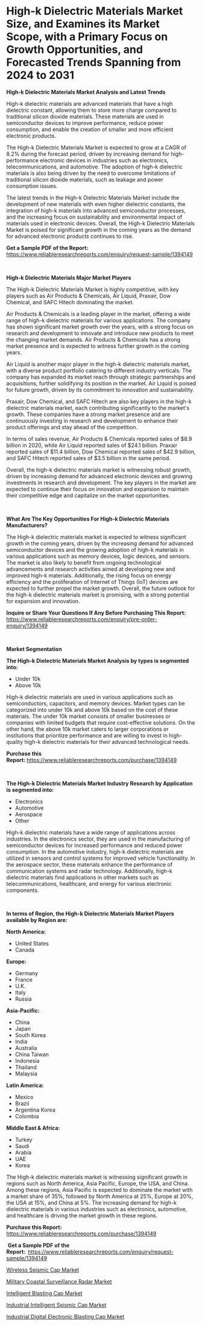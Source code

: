 <p><h1>High-k Dielectric Materials Market Size, and Examines its Market Scope, with a Primary Focus on Growth Opportunities, and Forecasted Trends Spanning from 2024 to 2031</h1></p><p><strong>High-k Dielectric Materials Market Analysis and Latest Trends</strong></p>
<p><p>High-k dielectric materials are advanced materials that have a high dielectric constant, allowing them to store more charge compared to traditional silicon dioxide materials. These materials are used in semiconductor devices to improve performance, reduce power consumption, and enable the creation of smaller and more efficient electronic products.</p><p>The High-k Dielectric Materials Market is expected to grow at a CAGR of 8.2% during the forecast period, driven by increasing demand for high-performance electronic devices in industries such as electronics, telecommunications, and automotive. The adoption of high-k dielectric materials is also being driven by the need to overcome limitations of traditional silicon dioxide materials, such as leakage and power consumption issues.</p><p>The latest trends in the High-k Dielectric Materials Market include the development of new materials with even higher dielectric constants, the integration of high-k materials into advanced semiconductor processes, and the increasing focus on sustainability and environmental impact of materials used in electronic devices. Overall, the High-k Dielectric Materials Market is poised for significant growth in the coming years as the demand for advanced electronic products continues to rise.</p></p>
<p><strong>Get a Sample PDF of the Report:&nbsp;</strong> <a href="https://www.reliableresearchreports.com/enquiry/request-sample/1394149">https://www.reliableresearchreports.com/enquiry/request-sample/1394149</a></p>
<p>&nbsp;</p>
<p><strong>High-k Dielectric Materials Major Market Players</strong></p>
<p><p>The High-k Dielectric Materials Market is highly competitive, with key players such as Air Products & Chemicals, Air Liquid, Praxair, Dow Chemical, and SAFC Hitech dominating the market. </p><p>Air Products & Chemicals is a leading player in the market, offering a wide range of high-k dielectric materials for various applications. The company has shown significant market growth over the years, with a strong focus on research and development to innovate and introduce new products to meet the changing market demands. Air Products & Chemicals has a strong market presence and is expected to witness further growth in the coming years.</p><p>Air Liquid is another major player in the high-k dielectric materials market, with a diverse product portfolio catering to different industry verticals. The company has expanded its market reach through strategic partnerships and acquisitions, further solidifying its position in the market. Air Liquid is poised for future growth, driven by its commitment to innovation and sustainability.</p><p>Praxair, Dow Chemical, and SAFC Hitech are also key players in the high-k dielectric materials market, each contributing significantly to the market's growth. These companies have a strong market presence and are continuously investing in research and development to enhance their product offerings and stay ahead of the competition.</p><p>In terms of sales revenue, Air Products & Chemicals reported sales of $8.9 billion in 2020, while Air Liquid reported sales of $24.1 billion. Praxair reported sales of $11.4 billion, Dow Chemical reported sales of $42.9 billion, and SAFC Hitech reported sales of $3.5 billion in the same period.</p><p>Overall, the high-k dielectric materials market is witnessing robust growth, driven by increasing demand for advanced electronic devices and growing investments in research and development. The key players in the market are expected to continue their focus on innovation and expansion to maintain their competitive edge and capitalize on the market opportunities.</p></p>
<p>&nbsp;</p>
<p><strong>What Are The Key Opportunities For High-k Dielectric Materials Manufacturers?</strong></p>
<p><p>The High-k dielectric materials market is expected to witness significant growth in the coming years, driven by the increasing demand for advanced semiconductor devices and the growing adoption of high-k materials in various applications such as memory devices, logic devices, and sensors. The market is also likely to benefit from ongoing technological advancements and research activities aimed at developing new and improved high-k materials. Additionally, the rising focus on energy efficiency and the proliferation of Internet of Things (IoT) devices are expected to further propel the market growth. Overall, the future outlook for the high-k dielectric materials market is promising, with a strong potential for expansion and innovation.</p></p>
<p><strong>Inquire or Share Your Questions If Any Before Purchasing This Report:</strong> <a href="https://www.reliableresearchreports.com/enquiry/pre-order-enquiry/1394149">https://www.reliableresearchreports.com/enquiry/pre-order-enquiry/1394149</a></p>
<p>&nbsp;</p>
<p><strong>Market Segmentation</strong></p>
<p><strong>The High-k Dielectric Materials Market Analysis by types is segmented into:</strong></p>
<p><ul><li>Under 10k</li><li>Above 10k</li></ul></p>
<p><p>High-k dielectric materials are used in various applications such as semiconductors, capacitors, and memory devices. Market types can be categorized into under 10k and above 10k based on the cost of these materials. The under 10k market consists of smaller businesses or companies with limited budgets that require cost-effective solutions. On the other hand, the above 10k market caters to larger corporations or institutions that prioritize performance and are willing to invest in high-quality high-k dielectric materials for their advanced technological needs.</p></p>
<p><strong>Purchase this Report:&nbsp;</strong><a href="https://www.reliableresearchreports.com/purchase/1394149">https://www.reliableresearchreports.com/purchase/1394149</a></p>
<p>&nbsp;</p>
<p><strong>The High-k Dielectric Materials Market Industry Research by Application is segmented into:</strong></p>
<p><ul><li>Electronics</li><li>Automotive</li><li>Aerospace</li><li>Other</li></ul></p>
<p><p>High-k dielectric materials have a wide range of applications across industries. In the electronics sector, they are used in the manufacturing of semiconductor devices for increased performance and reduced power consumption. In the automotive industry, high-k dielectric materials are utilized in sensors and control systems for improved vehicle functionality. In the aerospace sector, these materials enhance the performance of communication systems and radar technology. Additionally, high-k dielectric materials find applications in other markets such as telecommunications, healthcare, and energy for various electronic components.</p></p>
<p>&nbsp;</p>
<p><strong>In terms of Region, the High-k Dielectric Materials Market Players available by Region are:</strong></p>
<p>
    <p> <strong> North America: </strong>
        <ul>
            <li>United States</li>
            <li>Canada</li>
        </ul>
        </p> 
    <p> <strong> Europe: </strong>
        <ul>
            <li>Germany</li>
            <li>France</li>
            <li>U.K.</li>
            <li>Italy</li>
            <li>Russia</li>
        </ul>
        </p> 
    <p> <strong> Asia-Pacific: </strong>
        <ul>
            <li>China</li>
            <li>Japan</li>
            <li>South Korea</li>
            <li>India</li>
            <li>Australia</li>
            <li>China Taiwan</li>
            <li>Indonesia</li>
            <li>Thailand</li>
            <li>Malaysia</li>
        </ul>
        </p> 
    <p> <strong> Latin America: </strong>
        <ul>
            <li>Mexico</li>
            <li>Brazil</li>
            <li>Argentina Korea</li>
            <li>Colombia</li>
        </ul>
        </p> 
    <p> <strong> Middle East & Africa: </strong>
        <ul>
            <li>Turkey</li>
            <li>Saudi</li>
            <li>Arabia</li>
            <li>UAE</li>
            <li>Korea</li>
        </ul>
    </p>
    </p>
<p><p>The High-k dielectric materials market is witnessing significant growth in regions such as North America, Asia Pacific, Europe, the USA, and China. Among these regions, Asia Pacific is expected to dominate the market with a market share of 35%, followed by North America at 25%, Europe at 20%, the USA at 15%, and China at 5%. The increasing demand for high-k dielectric materials in various industries such as electronics, automotive, and healthcare is driving the market growth in these regions.</p></p>
<p><strong>Purchase this Report: </strong><a href="https://www.reliableresearchreports.com/purchase/1394149">https://www.reliableresearchreports.com/purchase/1394149</a></p>
<p>&nbsp;<strong>Get a Sample PDF of the Report:&nbsp;&nbsp;</strong><a href="https://www.reliableresearchreports.com/enquiry/request-sample/1394149">https://www.reliableresearchreports.com/enquiry/request-sample/1394149</a></p>
<p><strong></strong></p>
<p><p><a href="https://medium.com/@kennethjensen27/wireless-seismic-cap-market-competitive-analysis-market-trends-and-forecast-to-2031-51a5b8772a15">Wireless Seismic Cap Market</a></p><p><a href="https://medium.com/@loretadervishi2013/military-coastal-surveillance-radar-nbsp-market-focuses-on-market-share-size-and-projected-21944694c6f1">Military Coastal Surveillance Radar Market</a></p><p><a href="https://medium.com/@caleighhane2777/intelligent-blasting-cap-market-competitive-analysis-market-trends-and-forecast-to-2031-e0a8e5a4544b">Intelligent Blasting Cap Market</a></p><p><a href="https://medium.com/@kennethjensen27/industrial-intelligent-seismic-cap-nbsp-market-focuses-on-market-share-size-and-projected-forecast-ac02c8f878db">Industrial Intelligent Seismic Cap Market</a></p><p><a href="https://medium.com/@caleighhane2777/industrial-digital-electronic-blasting-cap-market-insight-market-trends-growth-forecasted-from-25f260c22845">Industrial Digital Electronic Blasting Cap Market</a></p></p>